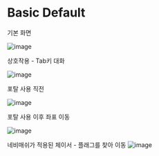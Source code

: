 # Basic Default
 
 기본 화면
 
 
![image](https://user-images.githubusercontent.com/71171290/220016161-5cfe84e9-c598-4a8c-bff5-bf0193355342.png)



상호작용 - Tab키 대화


![image](https://user-images.githubusercontent.com/71171290/220015797-c8f7173d-f8bb-4229-a921-6ee29af38dc7.png)



포탈 사용 직전


![image](https://user-images.githubusercontent.com/71171290/220016228-ab16d27b-e697-4ae2-bb53-8a5f33f212ed.png)



포탈 사용 이후 좌표 이동


![image](https://user-images.githubusercontent.com/71171290/220016328-34e3a061-17b7-4ebd-a733-c48b2edce82a.png)



네비매쉬가 적용된 체이서 - 플래그를 찾아 이동
![image](https://user-images.githubusercontent.com/71171290/220016676-fabb20d1-7ad8-4303-b32a-2248ee222061.png)
